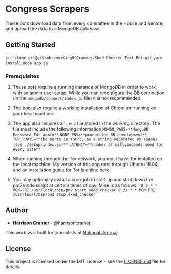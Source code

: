 # Congress Scrapers

These bots download data from every committee in the House and Senate, and upload the data to a MongoDB database.

## Getting Started

`git clone git@github.com:KingOfCramers/Sked_Checker_Text_Bot.git`
`yarn install`
`node app.js`

### Prerequisites

1) These bots require a running instance of MongoDB in order to work, with an admin user setup. While you can reconfigure the DB connection (in the `mongodb/connect/index.js` file) it is not recommended.
2) The bots also require a working installation of Chromium running on your local machine.
3) The app also requires an `.env` file stored in the working directory. The file must include the following information
`MONGO_PASS=**MongoDB Password For admin**`
`NODE_ENV=**production OR development**`
`TOR_PORTS=**the ports in torrc, as a string separated by spaces (see ./setup/index.js)**`
`LATENCY=**number of milliseconds used for every site**`

4) When running through the Tor network, you must have Tor installed on the local machine. My version of this app runs through Ubuntu 18.04, and an installation guide for Tor is online [here](https://linuxize.com/post/how-to-install-tor-browser-on-ubuntu-18-04/)

5) You may optionally install a cron-job to start up and shut down the pm2/node script at certain times of day. Mine is as follows:
` 0 9 * * MON-FRI /usr/local/bin/pm2 start sked_checker
0 21 * * MON-FRI /usr/local/bin/pm2 stop sked_checker`

## Author

* **Harrison Cramer** - [@harrisoncramer](https://twitter.com/harrisoncramer)

This work was built for journalists at [National Journal](https://nationaljournal.com).

## License

This project is licensed under the MIT License - see the [LICENSE.md](LICENSE.md) file for details
